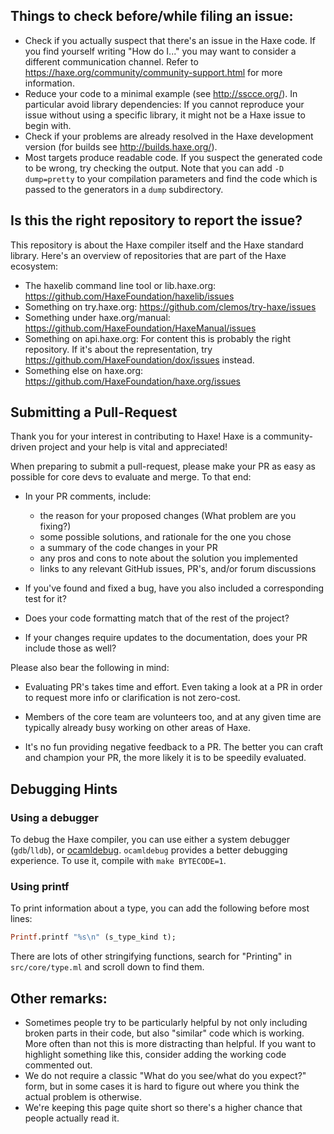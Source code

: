 ## Things to check before/while filing an issue:

- Check if you actually suspect that there's an issue in the Haxe code. If you find yourself writing "How do I..." you may want to consider a different communication channel. Refer to https://haxe.org/community/community-support.html for more information.
- Reduce your code to a minimal example (see http://sscce.org/). In particular avoid library dependencies: If you cannot reproduce your issue without using a specific library, it might not be a Haxe issue to begin with.
- Check if your problems are already resolved in the Haxe development version (for builds see http://builds.haxe.org/).
- Most targets produce readable code. If you suspect the generated code to be wrong, try checking the output. Note that you can add `-D dump=pretty` to your compilation parameters and find the code which is passed to the generators in a `dump` subdirectory.

## Is this the right repository to report the issue?

This repository is about the Haxe compiler itself and the Haxe standard library. Here's an overview of repositories that are part of the Haxe ecosystem:

* The haxelib command line tool or lib.haxe.org: <https://github.com/HaxeFoundation/haxelib/issues>
* Something on try.haxe.org: <https://github.com/clemos/try-haxe/issues>
* Something under haxe.org/manual: <https://github.com/HaxeFoundation/HaxeManual/issues>
* Something on api.haxe.org: For content this is probably the right repository. If it's about the representation, try <https://github.com/HaxeFoundation/dox/issues> instead.
* Something else on haxe.org: <https://github.com/HaxeFoundation/haxe.org/issues>

## Submitting a Pull-Request

Thank you for your interest in contributing to Haxe! Haxe is a
community-driven project and your help is vital and appreciated!

When preparing to submit a pull-request, please make your PR as easy
as possible for core devs to evaluate and merge. To that end:

  * In your PR comments, include:

      * the reason for your proposed changes (What problem are you fixing?)
      * some possible solutions, and rationale for the one you chose
      * a summary of the code changes in your PR
      * any pros and cons to note about the solution you implemented
      * links to any relevant GitHub issues, PR's, and/or forum
        discussions

  * If you've found and fixed a bug, have you also included a
    corresponding test for it?

  * Does your code formatting match that of the rest of the project?

  * If your changes require updates to the documentation, does your PR
    include those as well?

Please also bear the following in mind:

  * Evaluating PR's takes time and effort. Even taking a look at a PR
    in order to request more info or clarification is not zero-cost.
    
  * Members of the core team are volunteers too, and at any given time
    are typically already busy working on other areas of Haxe.
    
  * It's no fun providing negative feedback to a PR. The better you
    can craft and champion your PR, the more likely it is to be
    speedily evaluated.


## Debugging Hints

### Using a debugger

To debug the Haxe compiler, you can use either a system debugger (`gdb`/`lldb`), or [ocamldebug](http://caml.inria.fr/pub/docs/manual-ocaml/debugger.html). `ocamldebug` provides a better debugging experience. To use it, compile with `make BYTECODE=1`.

### Using printf

To print information about a type, you can add the following before most lines:

```ocaml
Printf.printf "%s\n" (s_type_kind t);
```

There are lots of other stringifying functions, search for "Printing" in `src/core/type.ml` and scroll down to find them.

## Other remarks:

- Sometimes people try to be particularly helpful by not only including broken parts in their code, but also "similar" code which is working. More often than not this is more distracting than helpful. If you want to highlight something like this, consider adding the working code commented out.
- We do not require a classic "What do you see/what do you expect?" form, but in some cases it is hard to figure out where you think the actual problem is otherwise.
- We're keeping this page quite short so there's a higher chance that people actually read it.
